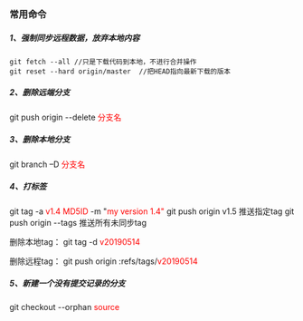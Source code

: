 ### 常用命令
##### 1、强制同步远程数据，放弃本地内容
```
git fetch --all //只是下载代码到本地，不进行合并操作
git reset --hard origin/master  //把HEAD指向最新下载的版本
```

##### 2、删除远端分支
git push origin --delete <font color="red">分支名</font>

##### 3、删除本地分支
git branch –D <font color="red">分支名</font>


##### 4、打标签
git tag -a <font color="red">v1.4 MD5ID</font> -m "<font color="red">my version 1.4"</font>
git push origin v1.5 推送指定tag
git push origin --tags 推送所有未同步tag

删除本地tag：
git tag -d <font color="red">v20190514</font>

删除远程tag：
git push origin :refs/tags/<font color="red">v20190514</font>

##### 5、新建一个没有提交记录的分支
git checkout --orphan <font color="red">source</font>
